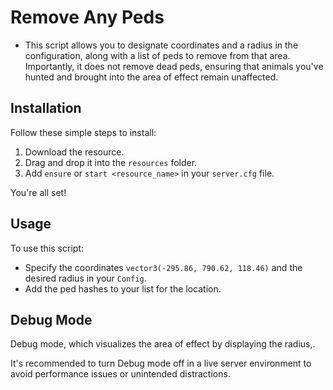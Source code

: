 # Remove Any Peds

- This script allows you to designate coordinates and a radius in the configuration, along with a list of peds to remove from that area. Importantly, it does not remove dead peds, ensuring that animals you've hunted and brought into the area of effect remain unaffected.

## Installation

Follow these simple steps to install:

1. Download the resource.
2. Drag and drop it into the `resources` folder.
3. Add `ensure` or `start <resource_name>` in your `server.cfg` file.

You're all set!

## Usage

To use this script:

- Specify the coordinates `vector3(-295.86, 790.62, 118.46)` and the desired radius in your `Config`.
- Add the ped hashes to your list for the location.

## Debug Mode

Debug mode, which visualizes the area of effect by displaying the radius,.

It's recommended to turn Debug mode off in a live server environment to avoid performance issues or unintended distractions.

